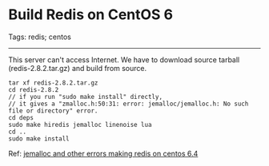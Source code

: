# Build Redis on CentOS 6
Tags: redis; centos

------

This server can't access Internet.
We have to download source tarball (redis-2.8.2.tar.gz) and build from source.

```
tar xf redis-2.8.2.tar.gz
cd redis-2.8.2
// if you run "sudo make install" directly,
// it gives a "zmalloc.h:50:31: error: jemalloc/jemalloc.h: No such file or directory" error.
cd deps
sudo make hiredis jemalloc linenoise lua
cd ..
sudo make install
```

Ref:
[jemalloc and other errors making redis on centos 6.4](http://unix.stackexchange.com/questions/94479/jemalloc-and-other-errors-making-redis-on-centos-6-4)
